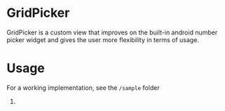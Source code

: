 GridPicker
==========

GridPicker is a custom view that improves on the built-in android number picker widget and gives the user more 
flexibility in terms of usage.

Usage
======

For a working implementation, see the `/sample` folder

1. 
